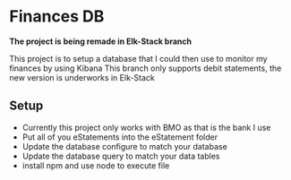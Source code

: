 # Finances DB
**The project is being remade in Elk-Stack branch**

This project is to setup a database that I could then use to monitor my finances by using Kibana
This branch only supports debit statements, the new version is underworks in Elk-Stack

## Setup
- Currently this project only works with BMO as that is the bank I use
- Put all of you eStatements into the eStatement folder
- Update the database configure to match your database
- Update the database query to match your data tables
- install npm and use node to execute file

